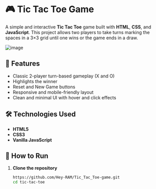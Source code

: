 # 🎮 Tic Tac Toe Game

A simple and interactive **Tic Tac Toe** game built with **HTML**, **CSS**, and **JavaScript**. This project allows two players to take turns marking the spaces in a 3×3 grid until one wins or the game ends in a draw.

![image](https://github.com/user-attachments/assets/38f4b66e-0161-4ed2-9683-1604cdab55e5)
 <!-- Replace with your actual screenshot filename if available -->


## 📌 Features

- Classic 2-player turn-based gameplay (X and O)
- Highlights the winner
- Reset and New Game buttons
- Responsive and mobile-friendly layout
- Clean and minimal UI with hover and click effects

## 🛠️ Technologies Used

- **HTML5**
- **CSS3**
- **Vanilla JavaScript**

## 🚀 How to Run

1. **Clone the repository**
   ```bash
   https://github.com/Hey-RAM/Tic_Tac_Toe-game.git
   cd tic-tac-toe
